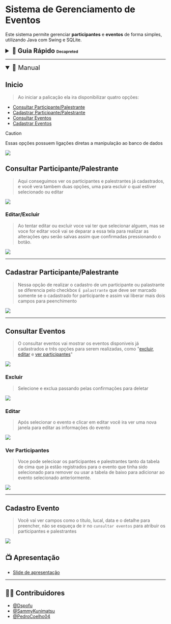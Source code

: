 # Sistema de Gerenciamento de Eventos

Este sistema permite gerenciar **participantes** e **eventos** de forma simples, utilizando Java com Swing e SQLite.
<details>
<summary style="font-size: 20px; cursor: pointer"><strong>📄 Guia Rápido <spam style="font-size: 12px; font-color: red">Decapreted</spam></strong></summary>

## 🎯 Funcionalidades

- Cadastro de participantes
- Consulta e exclusão de participantes
- Cadastro de eventos
- Consulta e exclusão de eventos

---

## 🖥️ Telas do Sistema

### `HomeFrame`
Tela principal do sistema com acesso às funcionalidades:
- Cadastrar participante
- Consultar participantes
- Consultar eventos

---

### `CadastroFrame`
Formulário para cadastro de participantes. Campos:
- Nome
- Sexo (F ou M)
- Email
- Celular
- Palestrante (S ou N)

---

### `ConsultaFrame`
Tela para visualizar e consultar os participantes cadastrados.
- Permite buscar por nome, sexo e email.
- Possui botão para **excluir participante selecionado**.

---

### `CadastroEventoFrame`
Formulário para cadastro de eventos. Campos:
- Título
- Local
- DataEvento
- Detalhes

---

### `ConsultaEventosFrame`
Tela para visualizar e consultar eventos cadastrados.
- Lista todos os eventos registrados.
- Possui botão para **excluir evento selecionado**.

---

## 🗃️ Banco de Dados

- **Banco: SQLite**
- Tabelas:
  - `participante` (id, nome, sexo, email, celular, ePalestrante)
  - `evento` (id, titulo, local)

</details>

---

<details open=true>
<summary style="font-size: 20px; cursor: pointer">📖 Manual</summary>

## Inicio

> Ao iniciar a palicação ela ira disponibilizar quatro opções:

- [Consultar Participante/Palestrante](#consultar-participantepalestrante)
- [Cadastrar Participante/Palestrante](#cadastrar-participantepalestrante)
- [Consultar Eventos]()
- [Cadastrar Eventos]()

> [!CAUTION]
> Essas opções possuem ligações diretas a manipulação ao banco de dados

<img src="./guide/imgs/menu.png">

## Consultar Participante/Palestrante

> Aqui conseguimos ver os participantes e palestrantes já cadastrados, e você vera tambem duas opções, uma para escluir o qual estiver selecionado ou editar

<img src="./guide/imgs/consultaPP.png">

### Editar/Excluir

> Ao tentar editar ou excluir voce vai ter que selecionar alguem, mas se voce for editar você vai se deparar a essa tela para realizar as alterações qeu serão salvas assim que confirmadas pressionando o botão.

<img src="./guide/imgs/editarPP.png">

---

## Cadastrar Participante/Palestrante

> Nessa opção de realizar o cadastro de um participante ou palastrante se diferencia pelo checkbox `É palastrante` que deve ser marcado somente se o cadastrado for participante e assim vai liberar mais dois campos para peenchimento

<img src="./guide/imgs/cadastroPP.png">

---

## Consultar Eventos

> O consultar eventos vai mostrar os eventos disponiveis já cadastrados e três opções para serem realizadas, como "[excluir](#excluir), [editar](#editar) e [ver participantes](#ver-participantes)"

<img src="./guide/imgs/consultarEvent.png">

### Excluir

> Selecione e exclua passando pelas confirmações para deletar

<img src="./guide/imgs/deleteEvent.png">

### Editar

> Após selecionar o evento e clicar em editar você ira ver uma nova janela para editar as informações do evento

<img src="./guide/imgs/editarEvent.png">

### Ver Participantes

> Voce pode selecioar os participantes e palestrantes tanto da tabela de cima que ja estão registrados para o evento que tinha sido selecionado para remover ou usar a tabela de baixo para adicionar ao evento selecionado anteriormente.

<img src="./guide/imgs/verParticipantes.png">

---

## Cadastro Evento

> Você vai ver campos como o titulo, lucal, data e o detalhe para preencher, não se esqueça de ir no `cunsultar eventos` para atribuir os participantes e palestrantes

<img src="./guide/imgs/cadastroEvent.png">

</details>

## 📺 Apresentação

- [Slide de apresentação](https://www.canva.com/design/DAGmJuozI_E/Q9yAGJSLwwTNtMrLV7lahg/view?utm_content=DAGmJuozI_E&utm_campaign=designshare&utm_medium=link2&utm_source=uniquelinks&utlId=hbab1ada0e1)

---

## 🧑‍💻 Contribuidores

- [@Dspofu](https://github.com/Dspofu)
- [@SammyKunimatsu](https://github.com/SammyKunimatsu)
- [@PedroCoelho04](https://github.com/pedrocoelho04)